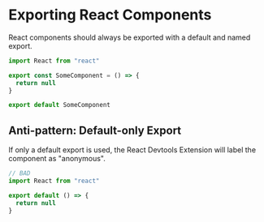 # Exporting React Components

React components should always be exported with a default and named export.

```javascript
import React from "react"

export const SomeComponent = () => {
  return null
}

export default SomeComponent
```

## Anti-pattern: Default-only Export

If only a default export is used, the React Devtools Extension will label the component as "anonymous".

```javascript
// BAD
import React from "react"

export default () => {
  return null
}
```
